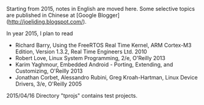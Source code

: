 Starting from 2015, notes in English are moved here. Some selective topics are published in Chinese at [Google Blogger] (http://joeljding.blogspot.com/).

In year 2015, I plan to read
- Richard Barry, Using the FreeRTOS Real Time Kernel, ARM Cortex-M3 Edition, Version 1.3.2, Real Time Engineers Ltd. 2010
- Robert Love, Linux System Programming, 2/e, O'Reilly 2013
- Karim Yaghmour, Embedded Android - Porting, Extending, and Customizing, O'Reilly 2013
- Jonathan Corbet, Alessandro Rubini, Greg Kroah-Hartman, Linux Device Drivers, 3/e, O'Reilly 2005

2015/04/16 Directory "tprojs" contains test projects.
